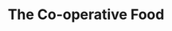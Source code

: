 ---
title: "The Co-operative Food"
url: /gloucester/the-co-operative-food-finlay-road/
shop: supermarket
---